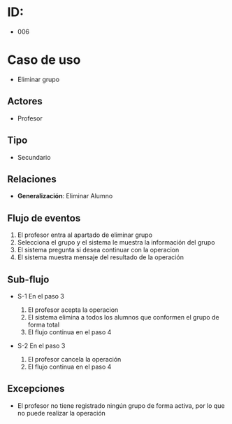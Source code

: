 # ID: 
- 006
  
# Caso de uso        
 * Eliminar grupo
   
## Actores
  - Profesor
    
## Tipo
- Secundario

## Relaciones
- **Generalización**: Eliminar Alumno

## Flujo de eventos
1. El profesor entra al apartado de eliminar grupo
2. Selecciona el grupo y el sistema le muestra la información del grupo
3. El sistema pregunta si desea continuar con la operacion
4. El sistema muestra mensaje del resultado de la operación

## Sub-flujo
* S-1 En el paso 3
    1. El profesor acepta la operacion
    2. El sistema elimina a todos los alumnos que conformen el grupo de forma total
    3. El flujo continua en el paso 4
       
* S-2 En el paso 3
    1. El profesor cancela la operación
    2. El flujo continua en el paso 4

## Excepciones
- El profesor no tiene registrado ningún grupo de forma activa, por lo que no puede realizar la operación
